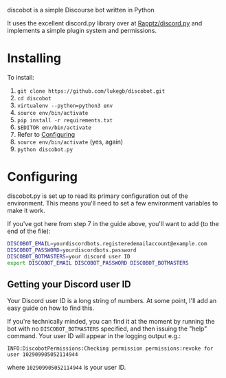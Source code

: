 discobot is a simple Discourse bot written in Python

It uses the excellent discord.py library over at [Rapptz/discord.py](https://github.com/Rapptz/discord.py) and implements a simple plugin system and permissions.

# Installing
To install:

1. `git clone https://github.com/lukegb/discobot.git`
2. `cd discobot`
3. `virtualenv --python=python3 env`
4. `source env/bin/activate`
5. `pip install -r requirements.txt`
6. `$EDITOR env/bin/activate`
7. Refer to [Configuring](#configuring)
8. `source env/bin/activate` (yes, again)
9. `python discobot.py`

# Configuring

discobot.py is set up to read its primary configuration out of the environment. This means you'll need to set a few environment variables to make it work.

If you've got here from step 7 in the guide above, you'll want to add (to the end of the file):

```bash
DISCOBOT_EMAIL=yourdiscordbots.registeredemailaccount@example.com
DISCOBOT_PASSWORD=yourdiscordbots.password
DISCOBOT_BOTMASTERS=your discord user ID
export DISCOBOT_EMAIL DISCOBOT_PASSWORD DISCOBOT_BOTMASTERS
```

## Getting your Discord user ID

Your Discord user ID is a long string of numbers. At some point, I'll add an easy guide on how to find this.

If you're technically minded, you can find it at the moment by running the bot with no `DISCOBOT_BOTMASTERS` specified, and then issuing the "help" command. Your user ID will appear in the logging output e.g.:

```
INFO:DiscobotPermissions:Checking permission permissions:revoke for user 102909905052114944
```

where `102909905052114944` is your user ID.
